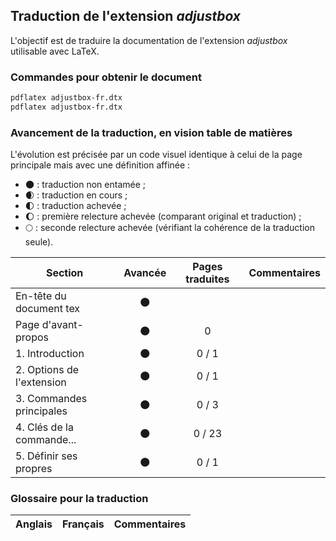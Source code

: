 ## Traduction de l'extension *adjustbox*

L'objectif est de traduire la documentation de l'extension *adjustbox* utilisable avec LaTeX. 


### Commandes pour obtenir le document

```bash
pdflatex adjustbox-fr.dtx
pdflatex adjustbox-fr.dtx
```

### Avancement de la traduction, en vision table de matières

L'évolution est précisée par un code visuel identique à celui de la page principale mais avec une définition affinée :

- :new_moon: : traduction non entamée ;
- :waxing_crescent_moon: : traduction en cours ;
- :first_quarter_moon: : traduction achevée ;
- :waxing_gibbous_moon: : première relecture achevée (comparant original et traduction) ; 
- :full_moon: : seconde relecture achevée (vérifiant la cohérence de la traduction seule).

Section                       | Avancée                | Pages traduites | Commentaires 
----------------------------- | :--------------------: | :-------------: | -------------------------
En-tête du document tex       | :new_moon:             |                 |
Page d'avant-propos           | :new_moon:             | 0               | 
1. Introduction               | :new_moon:             | 0 / 1           |
2. Options de l'extension     | :new_moon:             | 0 / 1           | 
3. Commandes principales      | :new_moon:             | 0 / 3           |
4. Clés de la commande...     | :new_moon:             | 0 / 23          |
5. Définir ses propres        | :new_moon:             | 0 / 1           |


### Glossaire pour la traduction

Anglais                   | Français                                          | Commentaires 
------------------------- | ------------------------------------------------- | -------------------------------

